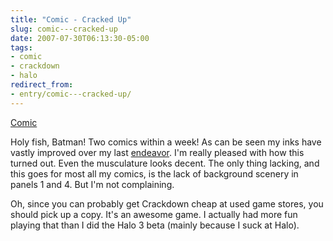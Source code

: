 ```yaml
---
title: "Comic - Cracked Up"
slug: comic---cracked-up
date: 2007-07-30T06:13:30-05:00
tags:
- comic
- crackdown
- halo
redirect_from:
- entry/comic---cracked-up/
---
```

[Comic](http://digitaldouble.smackjeeves.com/comics/197437/)

Holy fish, Batman! Two comics within a week! As can be seen my inks have vastly improved over my last [endeavor](http://digitaldouble.smackjeeves.com/comics/196367/). I'm really pleased with how this turned out. Even the musculature looks decent. The only thing lacking, and this goes for most all my comics, is the lack of background scenery in panels 1 and 4. But I'm not complaining.

Oh, since you can probably get Crackdown cheap at used game stores, you should pick up a copy. It's an awesome game. I actually had more fun playing that than I did the Halo 3 beta (mainly because I suck at Halo).
